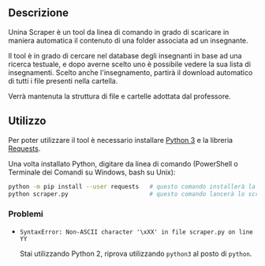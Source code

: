 <h2>Descrizione</h2>

Unina Scraper è un tool da linea di comando in grado di scaricare in maniera automatica il contenuto di una folder associata ad un insegnante.

Il tool è in grado di cercare nel database degli insegnanti in base ad una ricerca testuale, e dopo averne scelto uno è possibile vedere la sua lista di insegnamenti. 
Scelto anche l'insegnamento, partirà il download automatico di tutti i file presenti nella cartella.

Verrà mantenuta la struttura di file e cartelle adottata dal professore.

<h2>Utilizzo</h2>

Per poter utilizzare il tool è necessario installare [Python 3] e la libreria [Requests].

Una volta installato Python, digitare da linea di comando (PowerShell o Terminale dei Comandi su Windows, bash su Unix):
```bash
python -m pip install --user requests   # questo comando installerà la libreria
python scraper.py                       # questo comando lancerà lo script
```
<h3>Problemi</h3>

* ```SyntaxError: Non-ASCII character '\xXX' in file scraper.py on line YY```
  
  Stai utilizzando Python 2, riprova utilizzando `python3` al posto di `python`.

[Python 3]: https://www.python.org/downloads/
[requests]: https://it.python-requests.org/it/latest/
